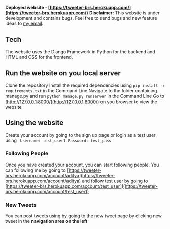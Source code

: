 **Deployed website - [https://tweeter-brs.herokuapp.com/](https://tweeter-brs.herokuapp.com/)**
**Disclaimer:** This website is under development and contains bugs. Feel free to send bugs and new feature ideas to [my email](mailto:adityabala2005@gmail.com).

## Tech
The website uses the Django Framework in Python for the backend and HTML and CSS for the frontend.

## Run the website on you local server
Clone the repository
Install the required dependencies using `pip install -r requirements.txt` in the Command Line
Navigate to the folder containing manage.py and run `python manage.py runserver` in the Command Line
Go to [http://127.0.0.1:8000/](http://127.0.0.1:8000/) on you browser to view the website

## Using the website
Create your account by going to the sign up page
or login as a test user using `
Username: test_user1
Password: test_pass`

### Following People
Once you have created your account, you can start following people.
You can following me by going to [https://tweeter-brs.herokuapp.com/account/aditya](https://tweeter-brs.herokuapp.com/account/aditya) and follow test user by going to [https://tweeter-brs.herokuapp.com/account/test_user1](https://tweeter-brs.herokuapp.com/account/test_user1)

### New Tweets
You can post tweets using by going to the new tweet page by clicking new tweet in the **navigation area on the left**
